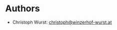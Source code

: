 <!--
 - SPDX-FileCopyrightText: 2025 LibreCode coop and contributors
 - SPDX-License-Identifier: AGPL-3.0-or-later
-->
# Authors

* Christoph Wurst: <christoph@winzerhof-wurst.at>

